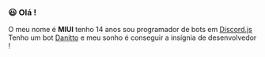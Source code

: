 ### 😃 Olá ! 

O meu nome é **MIUI** tenho 14 anos sou programador de bots em [Discord.js](https://discord.js.org)
Tenho um bot [Danitto](https://danitto-web.glitch.me/) e meu sonho é conseguir a insígnia de desenvolvedor !
